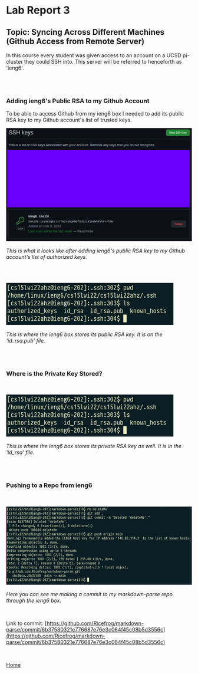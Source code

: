 # Lab Report 3

## Topic: Syncing Across Different Machines (Github Access from Remote Server)

In this course every student was given access to an account on a UCSD pi-cluster they could SSH into. This server will be referred to henceforth as 'ieng6'. 

<br>
<br>

### __Adding ieng6's Public RSA to my Github Account__

To be able to access Github from my ieng6 box I needed to add its public RSA key to my Github account's list of trusted keys.

![gh_ssh](./screenshots/week6/gh_ssh.png)

*This is what it looks like after adding ieng6's public RSA key to my Github account's list of authorized keys.*

<br>
<br>

![ieng6_ssh](./screenshots/week6/ieng6_ssh.png)

*This is where the ieng6 box stores its public RSA key. It is on the 'id_rsa.pub' file.*

<br>
<br>

### __Where is the Private Key Stored?__

<br>

![ieng6_ssh_private](./screenshots/week6/ieng6_ssh.png)

*This is where the ieng6 box stores its private RSA key as well. It is in the 'id_rsa' file.*

<br>
<br>

### __Pushing to a Repo from ieng6__

<br>

![pushing](./screenshots/week6/pushing2.png)

*Here you can see me making a commit to my markdown-parse repo through the ieng6 box.*

<br>

Link to commit: [https://github.com/Ricefrog/markdown-parse/commit/6b37580321e776687e76e3c064f45c08b5d3556c](https://github.com/Ricefrog/markdown-parse/commit/6b37580321e776687e76e3c064f45c08b5d3556c)

<br>

[Home](/index.html)